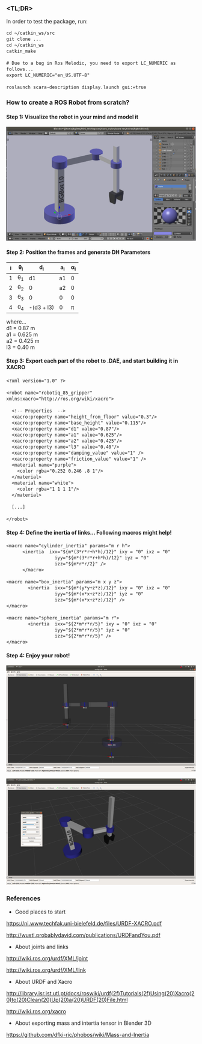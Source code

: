 ### <TL;DR>

In order to test the package, run:

```
cd ~/catkin_ws/src
git clone ...
cd ~/catkin_ws
catkin_make

# Due to a bug in Ros Melodic, you need to export LC_NUMERIC as follows...
export LC_NUMERIC="en_US.UTF-8"

roslaunch scara-description display.launch gui:=true
```

### How to create a ROS Robot from scratch?

#### Step 1: Visualize the robot in your mind and model it

![image info](./extras/print1.png)

#### Step 2: Position the frames and generate DH Parameters


| **i** | **θ<sub>i</sub>**   | **d<sub>i</sub>** | **a<sub>i</sub>** | **α<sub>i</sub>** |
| ----- | ------------------- | ----------------- | ----------------- | ----------------- |
| 1     | θ<sub>1</sub>       | d1                | a1                | 0                 |
| 2     | θ<sub>2</sub>       | 0                 | a2                | 0                 |
| 3     | θ<sub>3</sub>       | 0                 | 0                 | 0                 |
| 4     | θ<sub>4</sub>       | -(d3 + l3)        | 0                 | π                 |


where... <br>
d1 = 0.87 m <br>
a1 = 0.625 m <br>
a2 = 0.425 m <br>
l3 = 0.40 m

#### Step 3: Export each part of the robot to .DAE, and start building it in XACRO


```
<?xml version="1.0" ?>

<robot name="robotiq_85_gripper" xmlns:xacro="http://ros.org/wiki/xacro">

  <!-- Properties  -->
  <xacro:property name="height_from_floor" value="0.3"/>
  <xacro:property name="base_height" value="0.115"/>
  <xacro:property name="d1" value="0.87"/>
  <xacro:property name="a1" value="0.625"/>
  <xacro:property name="a2" value="0.425"/>
  <xacro:property name="l3" value="0.40"/>
  <xacro:property name="damping_value" value="1" />
  <xacro:property name="friction_value" value="1" />
  <material name="purple">
    <color rgba="0.252 0.246 .8 1"/>
  </material>
  <material name="white">
    <color rgba="1 1 1 1"/>
  </material>

  [...]

</robot>
```

#### Step 4: Define the inertia of links... Following macros might help!


```
<macro name="cylinder_inertia" params="m r h">
      <inertia  ixx="${m*(3*r*r+h*h)/12}" ixy = "0" ixz = "0"
                  iyy="${m*(3*r*r+h*h)/12}" iyz = "0"
                  izz="${m*r*r/2}" />
      </macro>

<macro name="box_inertia" params="m x y z">
        <inertia  ixx="${m*(y*y+z*z)/12}" ixy = "0" ixz = "0"
                  iyy="${m*(x*x+z*z)/12}" iyz = "0"
                  izz="${m*(x*x+z*z)/12}" />
</macro>

<macro name="sphere_inertia" params="m r">
        <inertia  ixx="${2*m*r*r/5}" ixy = "0" ixz = "0"
                  iyy="${2*m*r*r/5}" iyz = "0"
                  izz="${2*m*r*r/5}" />
</macro>
```


#### Step 4: Enjoy your robot!

![image info](./extras/print2.png)

![image info](./extras/print3.png)

### References

* Good places to start

https://ni.www.techfak.uni-bielefeld.de/files/URDF-XACRO.pdf

http://wustl.probablydavid.com/publications/URDFandYou.pdf

* About joints and links

http://wiki.ros.org/urdf/XML/joint

http://wiki.ros.org/urdf/XML/link

* About URDF and Xacro

http://library.isr.ist.utl.pt/docs/roswiki/urdf(2f)Tutorials(2f)Using(20)Xacro(20)to(20)Clean(20)Up(20)a(20)URDF(20)File.html

http://wiki.ros.org/xacro

* About exporting mass and intertia tensor in Blender 3D

https://github.com/dfki-ric/phobos/wiki/Mass-and-Inertia
